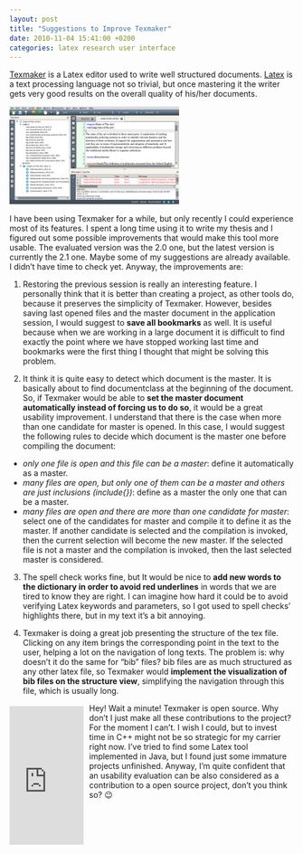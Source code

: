 ```yaml
---
layout: post
title: "Suggestions to Improve Texmaker"
date: 2010-11-04 15:41:00 +0200
categories: latex research user interface
---
```


<a href="http://www.xm1math.net/texmaker/">Texmaker</a> is a Latex editor used to write well structured documents. <a href="http://www.latex-project.org/">Latex</a> is a text processing language not so trivial, but once mastering it the writer gets very good results on the overall quality of his/her documents.

![texmaker-300x173.png](/images/posts/texmaker-300x173.png)

I have been using Texmaker for a while, but only recently I could experience most of its features. I spent a long time using it to write my thesis and I figured out some possible improvements that would make this tool more usable. The evaluated version was the 2.0 one, but the latest version is currently the 2.1 one. Maybe some of my suggestions are already available. I didn’t have time to check yet. Anyway, the improvements are:

1. Restoring the previous session is really an interesting feature. I personally think that it is better than creating a project, as other tools do, because it preserves the simplicity of Texmaker. However, besides saving last opened files and the master document in the application session, I would suggest to <b>save all bookmarks</b> as well. It is useful because when we are working in a large document it is difficult to find exactly the point where we have stopped working last time and bookmarks were the first thing I thought that might be solving this problem.

2. It think it is quite easy to detect which document is the master. It is basically about to find documentclass at the beginning of the document. So, if Texmaker would be able to <b>set the master document automatically instead of forcing us to do so</b>, it would be a great usability improvement. I understand that there is the case when more than one candidate for master is opened. In this case, I would suggest the following rules to decide which document is the master one before compiling the document:

  - <i>only one file is open and this file can be a master</i>: define it automatically as a master.
  - <i>many files are open, but only one of them can be a master and others are just inclusions (include{})</i>: define as a master the only one that can be a master.
  - <i>many files are open and there are more than one candidate for master</i>: select one of the candidates for master and compile it to define it as the master. If another candidate is selected and the compilation is invoked, then the current selection will become the new master. If the selected file is not a master and the compilation is invoked, then the last selected master is considered.

3. The spell check works fine, but It would be nice to <b>add new words to the dictionary in order to avoid red underlines</b> in words that we are tired to know they are right. I can imagine how hard it could be to avoid verifying Latex keywords and parameters, so I got used to spell checks’ highlights there, but in my text it’s a bit annoying.

4. Texmaker is doing a great job presenting the structure of the tex file. Clicking on any item brings the corresponding point in the text to the user, helping a lot on the navigation of long texts. The problem is: why doesn’t it do the same for “bib” files? bib files are as much structured as any other latex file, so Texmaker would <b>implement the visualization of bib files on the structure view</b>, simplifying the navigation through this file, which is usually long.

<iframe align="left" frameborder="0" marginheight="0" marginwidth="0" scrolling="no" src="http://rcm.amazon.com/e/cm?t=c03ce-20&amp;o=1&amp;p=8&amp;l=bpl&amp;asins=0321173856&amp;fc1=000000&amp;IS2=1&amp;lt1=_blank&amp;m=amazon&amp;lc1=0000FF&amp;bc1=000000&amp;bg1=FFFFFF&amp;f=ifr" style="height: 245px; padding-right: 10px; padding-top: 5px; width: 131px;"></iframe>Hey! Wait a minute! Texmaker is open source. Why don’t I just make all these contributions to the project? For the moment I can’t. I wish I could, but to invest time in C++ might not be so strategic for my carrier right now. I’ve tried to find some Latex tool implemented in Java, but I found just some immature projects unfinished. Anyway, I’m quite confident that an usability evaluation can be also considered as a contribution to a open source project, don’t you think so? 😉

<ol></ol>
